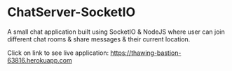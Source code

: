 # ChatServer-SocketIO

A small chat application built using SocketIO & NodeJS where user can join different chat rooms & share messages & their current location.

Click on link to see live application: https://thawing-bastion-63816.herokuapp.com
